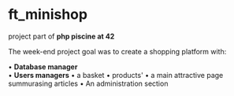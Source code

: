 # ft_minishop
project part of **php piscine at 42**

The week-end project goal was to create a shopping platform with:

• **Database manager**   
• **Users managers**
• a basket
• products'
• a main attractive page summurasing articles
• An administration section
